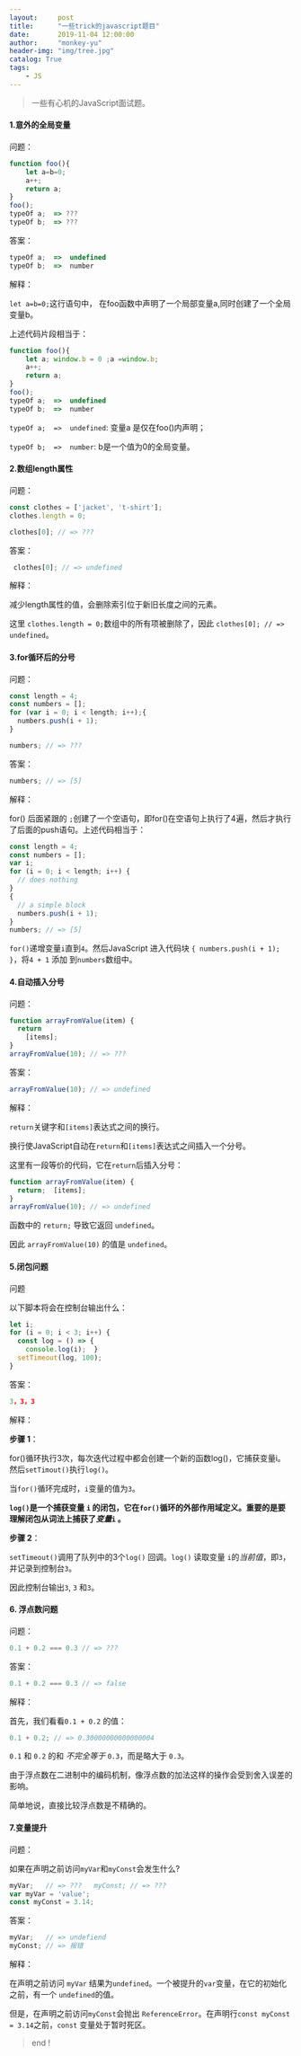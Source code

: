 ```yaml
---
layout:     post
title:      "一些trick的javascript题目"
date:       2019-11-04 12:00:00
author:     "monkey-yu"
header-img: "img/tree.jpg"
catalog: True
tags:
    - JS
---
```


> 一些有心机的JavaScript面试题。

#### 1.意外的全局变量

问题：

```javascript
function foo(){
	let a=b=0;
	a++;
	return a;
}
foo();
typeOf a;  => ???
typeOf b;  => ???
```

答案： 

```javascript
typeOf a;  =>  undefined
typeOf b;  =>  number
```

解释：

`let a=b=0;`这行语句中， 在foo函数中声明了一个局部变量a,同时创建了一个全局变量b。

上述代码片段相当于：

```javascript
function foo(){
	let a; window.b = 0 ;a =window.b; 
	a++;
	return a;
}
foo();
typeOf a;  =>  undefined
typeOf b;  =>  number
```

`typeOf a;  =>  undefined`: 变量a 是仅在foo()内声明；

`typeOf b;  =>  number`: b是一个值为0的全局变量。

#### 2.数组length属性

问题：

```javascript
const clothes = ['jacket', 't-shirt'];
clothes.length = 0;

clothes[0]; // => ???
```

答案：

```javascript
 clothes[0]; // => undefined
```

解释：

减少length属性的值，会删除索引位于新旧长度之间的元素。

这里 `clothes.length = 0;`数组中的所有项被删除了，因此 `clothes[0]; // => undefined`。

#### 3.for循环后的分号

问题：

```javascript
const length = 4;
const numbers = [];
for (var i = 0; i < length; i++);{
  numbers.push(i + 1);
}

numbers; // => ???
```

答案：

```javascript
numbers; // => [5]
```

解释：

for() 后面紧跟的 `;`创建了一个空语句，即for()在空语句上执行了4遍，然后才执行了后面的push语句。上述代码相当于：

```javascript
const length = 4;
const numbers = [];
var i;
for (i = 0; i < length; i++) {
  // does nothing
}
{ 
  // a simple block
  numbers.push(i + 1);
}
numbers; // => [5]
```

`for()`递增变量`i`直到`4`。然后JavaScript 进入代码块 `{ numbers.push(i + 1); }`，将`4 + 1` 添加 到`numbers`数组中。

#### 4.自动插入分号

问题：

```javascript
function arrayFromValue(item) {
  return
    [items];
}
arrayFromValue(10); // => ???
```

答案：

```javascript
arrayFromValue(10); // => undefined
```

解释：

`return`关键字和`[items]`表达式之间的换行。

换行使JavaScript自动在`return`和`[items]`表达式之间插入一个分号。

这里有一段等价的代码，它在`return`后插入分号：

```javascript
function arrayFromValue(item) {
  return;  [items];
}
arrayFromValue(10); // => undefined
```

函数中的 `return;` 导致它返回 `undefined`。

因此 `arrayFromValue(10)` 的值是 `undefined`。

#### 5.闭包问题

问题

以下脚本将会在控制台输出什么：

```javascript
let i;
for (i = 0; i < 3; i++) {
  const log = () => {
    console.log(i);  }
  setTimeout(log, 100);
}
```

答案：

```javascript
3，3，3
```

解释：

 **步骤 1**：

for()循环执行3次，每次迭代过程中都会创建一个新的函数log()，它捕获变量i。然后`setTimout()`执行`log()`。

当`for()`循环完成时，`i`变量的值为`3`。

**`log()`是一个捕获变量 `i` 的闭包，它在`for()`循环的外部作用域定义。重要的是要理解闭包从词法上捕获了*变量*`i` 。**

**步骤 2**：

`setTimeout()`调用了队列中的3个`log()` 回调。`log()` 读取变量 `i`的*当前值*，即`3`，并记录到控制台`3`。

因此控制台输出`3`, `3` 和`3`。

#### 6. 浮点数问题

问题：

```javascript
0.1 + 0.2 === 0.3 // => ???
```

答案：

```javascript
0.1 + 0.2 === 0.3 // => false
```

解释：

首先，我们看看`0.1 + 0.2` 的值：

```javascript
0.1 + 0.2; // => 0.30000000000000004
```

`0.1` 和 `0.2` 的和 *不完全等于*  `0.3`，而是略大于 `0.3`。

由于浮点数在二进制中的编码机制，像浮点数的加法这样的操作会受到舍入误差的影响。

简单地说，直接比较浮点数是不精确的。

#### 7.变量提升

问题：

如果在声明之前访问`myVar`和`myConst`会发生什么?

```javascript
myVar;   // => ???   myConst; // => ???
var myVar = 'value';
const myConst = 3.14;
```

答案：

```javascript
myVar;   // => undefiend  
myConst; // => 报错
```

解释：

在声明之前访问 `myVar` 结果为`undefined`。一个被提升的`var`变量，在它的初始化之前，有一个 `undefined`的值。

但是，在声明之前访问`myConst`会抛出 `ReferenceError`。在声明行`const myConst = 3.14`之前，`const` 变量处于暂时死区。

> end !